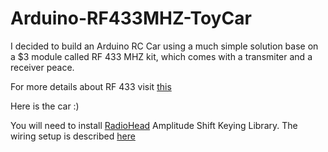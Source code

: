 # Arduino-RF433MHZ-ToyCar

I decided to build an Arduino RC Car using a 
much simple solution base on a $3 module called
RF 433 MHZ kit, which comes with a transmiter
and a receiver peace. 

For more details about RF 433 visit
[this](https://www.instructables.com/id/RF-315433-MHz-Transmitter-receiver-Module-and-Ardu/)

Here is the car :)


You will need to install
[RadioHead](http://www.airspayce.com/mikem/arduino/RadioHead/) 
Amplitude Shift Keying Library. The wiring setup is described 
[here](https://dronebotworkshop.com/433mhz-rf-modules-arduino/)
